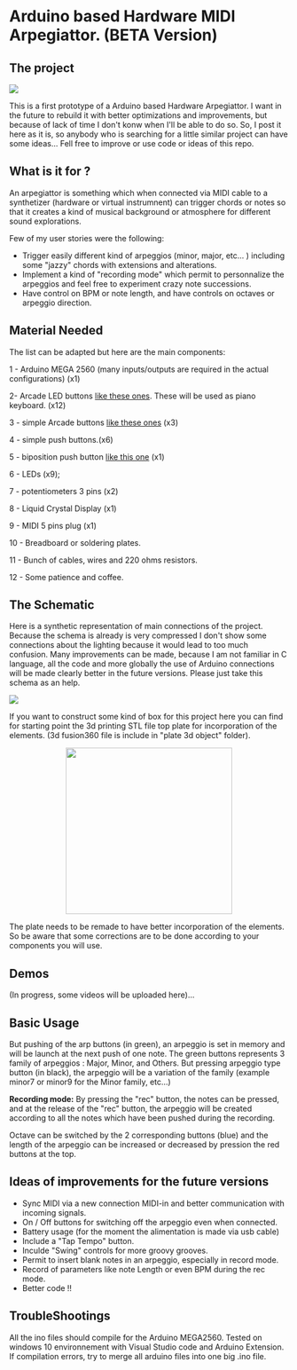 
# Arduino based Hardware MIDI Arpegiattor. (BETA Version)

## The project

<img src="https://i.imgur.com/sdqKrx9.jpg" width="auto" height="auto" />


This is a first prototype of a Arduino based Hardware Arpegiattor. I want in the future to rebuild it with better optimizations and improvements, but because of lack of time I don't konw when I'll be able to do so. So, I post it here as it is, so anybody who is searching for a little similar project can have some ideas... Fell free to improve or use code or ideas of this repo.

## What is it for ?

An arpegiattor is something which when connected via MIDI cable to a synthetizer (hardware or virtual instrumnent) can trigger chords or notes so that it creates a kind of musical background or atmosphere for different sound explorations.

Few of my user stories were the following:
  - Trigger easily different kind of arpeggios (minor, major, etc... ) including some "jazzy" chords with extensions and alterations.
  - Implement a kind of "recording mode" which permit to personnalize the arpeggios and feel free to experiment crazy note successions.
  - Have control on BPM or note length, and have controls on octaves or arpeggio direction.

## Material Needed

The list can be adapted but here are the main components:

  1 - Arduino MEGA 2560 (many inputs/outputs are required in the actual configurations) (x1)
  
  2- Arcade LED buttons [like these ones](https://boutique.semageek.com/en/1047-mini-arcade-led-button-24mm-red-transparent.html). These will be used as piano keyboard. (x12)
  
  3 - simple Arcade buttons [like these ones](https://boutique.semageek.com/fr/258-bouton-arcade-jaune.html?search_query=arcade&results=29) (x3)

  4 - simple push buttons.(x6)

  5 - biposition push button [like this one](https://boutique.semageek.com/fr/1056-bouton-poussoir-lumineux-16mm-vert.html?search_query=bouton&results=197) (x1)

  6 - LEDs (x9);

  7 - potentiometers 3 pins (x2)

  8 - Liquid Crystal Display (x1)

  9 - MIDI 5 pins plug (x1)

  10 - Breadboard or soldering plates.

  11 - Bunch of cables, wires and 220 ohms resistors.

  12 - Some patience and coffee.


## The Schematic

Here is a synthetic representation of main connections of the project.
Because the schema is already is very compressed I don't show some connections about the lighting because it would lead to too much confusion. Many improvements can be made, because I am not familiar in C language, all the code and more globally the use of Arduino connections will be made clearly better in the future versions. Please just take this schema as an help.


<img src="https://i.imgur.com/leC2vnD.png" width="auto" height="auto"/>



If you want to construct some kind of box for this project here you can find for starting point the 3d printing STL file top plate for incorporation of the elements. (3d fusion360 file is include in "plate 3d object" folder).

<span style="display:flex; justify-content:center; ">
<img src="https://i.imgur.com/j6yXCQZ.png" widht="300px" height="300px"/>
</span>

The plate needs to be remade to have better incorporation of the elements. So be aware that some corrections are to be done according to your components you will use.




## Demos

(In progress, some videos will be uploaded here)...

## Basic Usage

But pushing of the arp buttons (in green), an arpeggio is set in memory and will be launch at the next push of one note. The green buttons represents 3 family of arpeggios : Major, Minor, and Others.
But pressing arpeggio type button (in black), the arpeggio will be a variation of the family (example minor7 or minor9 for the Minor family, etc...)

**Recording mode:**
By pressing the "rec" button, the notes can be pressed, and at the release of the "rec" button, the arpeggio will be created according to all the notes which have been pushed during the recording.

Octave can be switched by the 2 corresponding buttons (blue) and the length of the arpeggio can be increased or decreased by pression the red buttons at the top.




## Ideas of improvements for the future versions

- Sync MIDI via a new connection MIDI-in and better communication with incoming signals.
- On / Off buttons for switching off the arpeggio even when connected.
- Battery usage (for the moment the alimentation is made via usb cable)
- Include a "Tap Tempo" button.
- Inculde "Swing" controls for more groovy grooves.
- Permit to insert blank notes in an arpeggio, especially in record mode.
- Record of parameters like note Length or even BPM during the rec mode.
- Better code !!

## TroubleShootings

All the ino files should compile for the Arduino MEGA2560.
Tested on windows 10 environnement with Visual Studio code and Arduino Extension.
If compilation errors, try to merge all arduino files into one big .ino file.